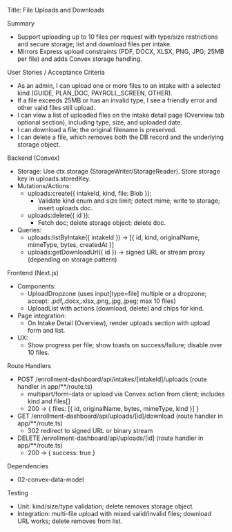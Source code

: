 Title: File Uploads and Downloads

Summary
- Support uploading up to 10 files per request with type/size restrictions and secure storage; list and download files per intake.
- Mirrors Express upload constraints (PDF, DOCX, XLSX, PNG, JPG; 25MB per file) and adds Convex storage handling.

User Stories / Acceptance Criteria
- As an admin, I can upload one or more files to an intake with a selected kind (GUIDE, PLAN_DOC, PAYROLL_SCREEN, OTHER).
- If a file exceeds 25MB or has an invalid type, I see a friendly error and other valid files still upload.
- I can view a list of uploaded files on the intake detail page (Overview tab optional section), including type, size, and uploaded date.
- I can download a file; the original filename is preserved.
- I can delete a file, which removes both the DB record and the underlying storage object.

Backend (Convex)
- Storage: Use ctx.storage (StorageWriter/StorageReader). Store storage key in uploads.storedKey.
- Mutations/Actions:
  - uploads:create({ intakeId, kind, file: Blob }):
    - Validate kind enum and size limit; detect mime; write to storage; insert uploads doc.
  - uploads:delete({ id }):
    - Fetch doc; delete storage object; delete doc.
- Queries:
  - uploads:listByIntake({ intakeId }) -> [{ id, kind, originalName, mimeType, bytes, createdAt }]
  - uploads:getDownloadUrl({ id }) -> signed URL or stream proxy (depending on storage pattern)

Frontend (Next.js)
- Components:
  - UploadDropzone (uses input[type=file] multiple or a dropzone; accept: .pdf,.docx,.xlsx,.png,.jpg,.jpeg; max 10 files)
  - UploadList with actions (download, delete) and chips for kind.
- Page integration:
  - On Intake Detail (Overview), render uploads section with upload form and list.
- UX:
  - Show progress per file; show toasts on success/failure; disable over 10 files.

Route Handlers
- POST /enrollment-dashboard/api/intakes/[intakeId]/uploads (route handler in app/**/route.ts)
  - multipart/form-data or upload via Convex action from client; includes kind and files[]
  - 200 -> { files: [{ id, originalName, bytes, mimeType, kind }] }
- GET /enrollment-dashboard/api/uploads/[id]/download (route handler in app/**/route.ts)
  - 302 redirect to signed URL or binary stream
- DELETE /enrollment-dashboard/api/uploads/[id] (route handler in app/**/route.ts)
  - 200 -> { success: true }

Dependencies
- 02-convex-data-model

Testing
- Unit: kind/size/type validation; delete removes storage object.
- Integration: multi-file upload with mixed valid/invalid files; download URL works; delete removes from list.

